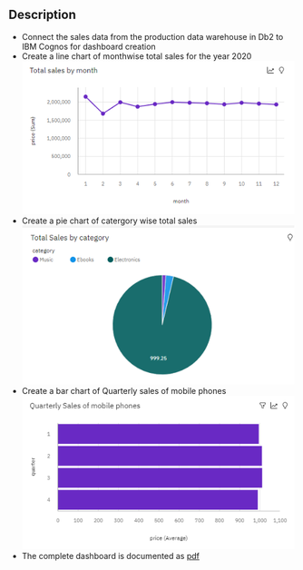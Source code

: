 ## Description
- Connect the sales data from the production data warehouse in Db2 to IBM Cognos for dashboard creation
- Create a line chart of monthwise total sales for the year 2020
![alt text](https://github.com/DE-romane/IBM-Data-Engineering-Professional-Certificate-notes/blob/main/13%20-%20Data%20Engineering%20Capstone%20Project/4%20-%20Dashboard/4.PNG)
- Create a pie chart of catergory wise total sales
![alt text](https://github.com/DE-romane/IBM-Data-Engineering-Professional-Certificate-notes/blob/main/13%20-%20Data%20Engineering%20Capstone%20Project/4%20-%20Dashboard/5.PNG)
- Create a bar chart of Quarterly sales of mobile phones
![alt text](https://github.com/DE-romane/IBM-Data-Engineering-Professional-Certificate-notes/blob/main/13%20-%20Data%20Engineering%20Capstone%20Project/4%20-%20Dashboard/6.PNG)
- The complete dashboard is documented as [pdf](https://github.com/DE-romane/IBM-Data-Engineering-Professional-Certificate-notes/blob/main/13%20-%20Data%20Engineering%20Capstone%20Project/4%20-%20Dashboard/Dashboard.pdf)
